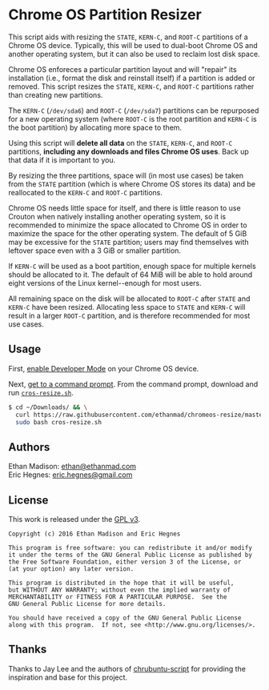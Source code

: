 # Chrome OS Partition Resizer

This script aids with resizing the `STATE`, `KERN-C`, and `ROOT-C` partitions of a Chrome OS device.
Typically, this will be used to dual-boot Chrome OS and another operating system, but it can also be used to reclaim lost disk space.


Chrome OS enforeces a particular partition layout and will "repair" its installation (i.e., format the disk and reinstall itself) if a partition is added or removed.
This script resizes the `STATE`, `KERN-C`, and `ROOT-C` partitions rather than creating new partitions.

The `KERN-C` (`/dev/sda6`) and `ROOT-C` (`/dev/sda7`) partitions can be repurposed for a new operating system (where `ROOT-C` is the root partition and `KERN-C` is the boot partition) by allocating more space to them.

Using this script will **delete all data** on the `STATE`, `KERN-C`, and `ROOT-C` partitions, **including any downloads and files Chrome OS uses**. Back up that data if it is important to you.

By resizing the three partitions, space will (in most use cases) be taken from the `STATE` partition (which is where Chrome OS stores its data) and be reallocated to the `KERN-C` and `ROOT-C` partitions.

Chrome OS needs little space for itself, and there is little reason to use Crouton when natively installing another operating system, so it is recommended to minimize the space allocated to Chrome OS in order to maximize the space for the other operating system.
The default of 5 GiB may be excessive for the `STATE` partition; users may find themselves with leftover space even with a 3 GiB or smaller partition.

If `KERN-C` will be used as a boot partition, enough space for multiple kernels should be allocated to it.
The default of 64 MiB will be able to hold around eight versions of the Linux kernel--enough for most users.

All remaining space on the disk will be allocated to `ROOT-C` after `STATE` and `KERN-C` have been resized.
Allocating less space to `STATE` and `KERN-C` will result in a larger `ROOT-C` partition, and is therefore recommended for most use cases.


## Usage

First, [enable Developer Mode](http://www.chromium.org/chromium-os/poking-around-your-chrome-os-device#TOC-Putting-your-Chrome-OS-Device-into-Developer-Mode) on your Chrome OS device.

Next, [get to a command prompt](http://www.chromium.org/chromium-os/poking-around-your-chrome-os-device#TOC-Getting-to-a-command-prompt).
From the command prompt, download and run [`cros-resize.sh`](https://github.com/ethanmad/chromeos-resize/blob/master/cros-resize.sh).

```bash
$ cd ~/Downloads/ && \
  curl https://raw.githubusercontent.com/ethanmad/chromeos-resize/master/cros-resize.sh && \
  sudo bash cros-resize.sh
```

## Authors

Ethan Madison: <ethan@ethanmad.com><br>
Eric Hegnes:   <eric.hegnes@gmail.com>


## License

This work is released under the [GPL v3](http://www.gnu.org/licenses/gpl-3.0.html).

    Copyright (c) 2016 Ethan Madison and Eric Hegnes

    This program is free software: you can redistribute it and/or modify
    it under the terms of the GNU General Public License as published by
    the Free Software Foundation, either version 3 of the License, or
    (at your option) any later version.

    This program is distributed in the hope that it will be useful,
    but WITHOUT ANY WARRANTY; without even the implied warranty of
    MERCHANTABILITY or FITNESS FOR A PARTICULAR PURPOSE.  See the
    GNU General Public License for more details.

    You should have received a copy of the GNU General Public License
    along with this program.  If not, see <http://www.gnu.org/licenses/>.


## Thanks

Thanks to Jay Lee and the authors of [chrubuntu-script](https://github.com/jay0lee/chrubuntu-script) for providing the inspiration and base for this project.
